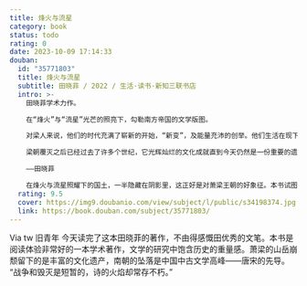 ```yaml
---
title: 烽火与流星
category: book
status: todo
rating: 0
date: 2023-10-09 17:14:33
douban:
  id: "35771803"
  title: 烽火与流星
  subtitle: 田晓菲 / 2022 / 生活·读书·新知三联书店
  intro: >-
    田晓菲学术力作。

    在“烽火”与“流星”光芒的照亮下，勾勒南方帝国的文学版图。

    对梁人来说，他们的时代充满了崭新的开始，“新变”，及能量充沛的创举。他们生活在现下，完全沉浸于“此时与此地”，投入地经历每一个时刻。他们在智识上极为精微渊雅，精神上却又相当天真。对梁朝的文化精神好的概括，不是“颓废”，而是“康强”。

    梁朝覆灭之后已经过去了许多个世纪，它光辉灿烂的文化成就直到今天仍然是一份重要的遗产，但这又是一份让人感到不安的遗产，因为它和当代文化政治纠结在一起，展示了一些长期以来存在于中国文化中的问题。曾经一度数量庞大的文本现在只有零星的残存，南方帝国的辉煌就隐藏在这些断简残篇之中，后人从自己的目的出发对之进行诠释，这些带有隐含的动机与偏见的诠释更加扭曲了它们的光芒。

    ——田晓菲

    在烽火与流星照耀下的国土，一半隐藏在阴影里，这正好是对萧梁王朝的好象征。本书试图为一个已经过去的时代勾勒一副肖像画，不仅探讨梁朝的文学作品，更旨在检视梁朝文学生产的文化语境，就此提出一系列具有内在关联的文化史和文学史问题。
  rating: 9.5
  cover: https://img9.doubanio.com/view/subject/l/public/s34198374.jpg
  link: https://book.douban.com/subject/35771803/
---
```


Via tw 旧青年 今天读完了这本田晓菲的著作，不由得感慨田优秀的文笔。本书是阅读体验非常好的一本学术著作，文学的研究中饱含历史的重量感。萧梁的山岳崩颓留下的是丰富的文化遗产，南朝的坠落是中国中古文学高峰——唐宋的先导。
“战争和毁灭是短暂的，诗的火焰却常存不朽。”